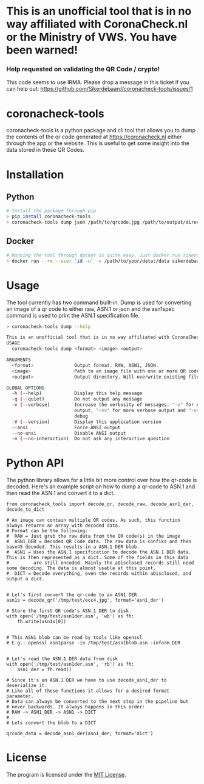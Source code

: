 # This is an unofficial tool that is in no way affiliated with CoronaCheck.nl or the Ministry of VWS. You have been warned!

### Help requested on validating the QR Code / crypto!
This code seems to use IRMA. Please drop a message in this ticket if you can help out: https://github.com/Sikerdebaard/coronacheck-tools/issues/1

# coronacheck-tools
coronacheck-tools is a python package and cli tool that allows you to dump the contents of the qr code generated at https://coronacheck.nl either through the app or the website. This is useful to get some insight into the data stored in these QR Codes.

# Installation


## Python

```bash
# Install the package through pip
> pip install coronacheck-tools
> coronacheck-tools dump json /path/to/qrcode.jpg /path/to/output/directory
```

## Docker
```bash
# Running the tool through docker is quite easy. Just docker run sikerdebaard/coronacheck-tools:1.0.0
> docker run --rm --user `id -u` -v /path/to/your/data:/data sikerdebaard/coronacheck-tools:latest dump json /data/qrcode.jpg /data
```
#

# Usage

The tool currently has two command built-in. Dump is used for converting an image of a qr code to either raw, ASN.1 or json and the asn1spec command is used to print the ASN.1 specification file.

```bash
> coronacheck-tools dump --help

This is an unofficial tool that is in no way affiliated with CoronaCheck.nl or the Ministry of VWS
USAGE
  coronacheck-tools dump <format> <image> <output>

ARGUMENTS
  <format>               Output format. RAW, ASN1, JSON.
  <image>                Path to an image file with one or more QR codes.
  <output>               Output directory. Will overwrite existing files.

GLOBAL OPTIONS
  -h (--help)            Display this help message
  -q (--quiet)           Do not output any message
  -v (--verbose)         Increase the verbosity of messages: "-v" for normal
                         output, "-vv" for more verbose output and "-vvv" for
                         debug
  -V (--version)         Display this application version
  --ansi                 Force ANSI output
  --no-ansi              Disable ANSI output
  -n (--no-interaction)  Do not ask any interactive question
```

# Python API
The python library allows for a little bit more control over how the qr-code is decoded. Here's an example script on how to dump a qr-code to ASN.1 and then read the ASN.1 and convert it to a dict.

```python3
from coronacheck_tools import decode_qr, decode_raw, decode_asn1_der, decode_to_dict

# An image can contain multiple QR codes. As such, this function always returns an array with decoded data.
# Format can be the following:
#  RAW = Just grab the raw data from the QR code(s) in the image
#  ASN1_DER = Decoded QR Code data. The raw data is confiks and then base45 decoded. This results in a ASN.1 DER blob.
#  ASN1 = Uses the ASN.1 specification to decode the ASN.1 DER data. This is then represented as a dict. Some of the fields in this data
#         are still encoded. Mainly the aDisclosed records still need some decoding. The data is almost usable at this point.
#  DICT = Decode everything, even the records within aDisclosed, and output a dict.


# Let's first convert the qr-code to an ASN1 DER.
asn1s = decode_qr('/tmp/test/ecc4.jpg', format='asn1_der')

# Store the first QR code's ASN.1 DER to disk
with open('/tmp/test/asn1der.asn', 'wb') as fh:
    fh.write(asn1s[0])


# This ASN1 blob can be read by tools like openssl
# E.g.: openssl asn1parse -in /tmp/test/asn1blob.asn -inform DER


# Let's read the ASN.1 DER data from disk
with open('/tmp/test/asn1der.asn', 'rb') as fh:
    asn1_der = fh.read()

# Since it's an ASN.1 DER we have to use decode_asn1_der to deserialize it.
# Like all of these functions it allows for a desired format parameter.
# Data can always be converted to the next step in the pipeline but
# never backwards. It always happens in this order:
# RAW -> ASN1_DER -> ASN1 -> DICT
#
# Lets convert the blob to a DICT

qrcode_data = decode_asn1_der(asn1_der, format='dict')
```


# License

The program is licensed under the [MIT License](https://github.com/Sikerdebaard/coronacheck-tools/blob/main/LICENSE).
